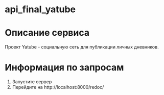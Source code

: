 # api_final_yatube
# Описание сервиса
Проект Yatube - cоциальную сеть для публикации личных дневников.

# Информация по запросам
1. Запустите сервер
2. Перейдите на http://localhost:8000/redoc/
